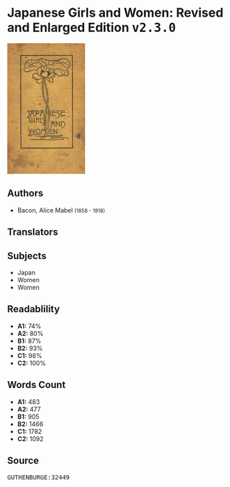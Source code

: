 # Japanese Girls and Women: Revised and Enlarged Edition <kbd>v2.3.0</kbd>

![](./cover.medium.jpg "")

## Authors


 - Bacon, Alice Mabel <small>(1858 - 1918)</small>

## Translators



## Subjects


 - Japan
 - Women
 - Women

## Readablility


 - **A1:** 74%
 - **A2:** 80%
 - **B1:** 87%
 - **B2:** 93%
 - **C1:** 98%
 - **C2:** 100%

## Words Count


 - **A1:** 483
 - **A2:** 477
 - **B1:** 905
 - **B2:** 1466
 - **C1:** 1782
 - **C2:** 1092

## Source


<kbd>GUTHENBURGE:32449</kbd>
